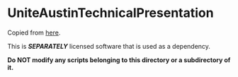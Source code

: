 # UniteAustinTechnicalPresentation

Copied from [here](https://github.com/Unity-Technologies/UniteAustinTechnicalPresentation).

This is ***SEPARATELY*** licensed software that is used as a dependency.

**Do NOT modify any scripts belonging to this directory or a subdirectory of it.**
